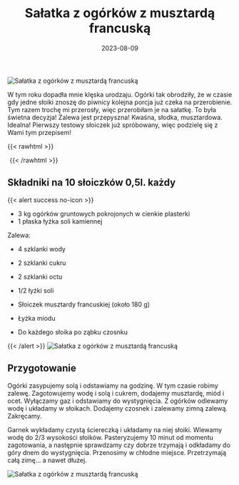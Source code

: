 ﻿---
title: "Sałatka z ogórków z musztardą francuską"
date: 2023-08-09
categories:
- przetwory
tags:
- ogórki
- musztarda
- wegańskie
- na zimę
thumbnailImagePosition: "top"
---
![Sałatka z ogórków z musztardą francuską](/img/Sałatka-z-ogórków-z-musztardą-francuską/Sałatka-z-ogórków-z-musztardą-francuską-1.jpg)

W tym roku dopadła mnie klęska urodzaju. Ogórki tak obrodziły, że w czasie gdy jedne słoiki znoszę do piwnicy kolejna porcja już czeka na przerobienie. Tym razem trochę mi przerosły, więc przerobiłam je na sałatkę. To była świetna decyzja! Zalewa jest przepyszna! Kwaśna, słodka, musztardowa. Idealna! Pierwszy testowy słoiczek już spróbowany, więc podzielę się z Wami tym przepisem!

<!--more-->
{{< rawhtml >}}
<div id="ceneoaffcontainer628397"></div>
<a id="ceneoaff-logo" title="Ceneo.pl" href="https://www.ceneo.pl/#pid=26977&crid=628397&cid=46110" rel="nofollow"><img style="border:0;width:1px;height:1px;" src="//image.ceneostatic.pl/data/custom_images/4917/custom_image.png" alt="Ceneo.pl" /></a>
<script type="text/javascript" charset="utf-8">
	if (typeof CeneoAPOptions == "undefined" || CeneoAPOptions == null)
	{
	var CeneoAPOptions = new Array(); 
	stamp = parseInt(new Date().getTime()/86400, 10);
	var script = document.createElement("script");
	script.setAttribute("type", "text/javascript");
	script.setAttribute("src", "//partnerzyapi.ceneo.pl/External/ap.js?"+stamp);
	script.setAttribute("charset", "utf-8");
	var head = document.getElementsByTagName("head")[0];
	head.appendChild(script);
	}
	CeneoAPOptions[CeneoAPOptions.length] =
	{
		ad_creation: 628397,
		ad_channel: 46110,
		ad_partner: 26977,
		ad_type: 1,
		ad_content: '566,1773,3319',
		ad_format: 1,
		ad_newpage: true,
		ad_basket: false,
		ad_container: 'ceneoaffcontainer628397',
		ad_formatTypeId: 1,
		ad_contextual: false, 
		ad_recommended: false, 
		ad_showRank: false 
	};
</script>
{{< /rawhtml >}}

## Składniki na 10 słoiczków 0,5l. każdy
{{< alert success no-icon >}}
- 3 kg ogórków gruntowych pokrojonych w cienkie plasterki
- 1 płaska łyżka soli kamiennej


Zalewa:
- 4 szklanki wody
- 2 szklanki cukru
- 2 szklanki octu
- 1/2 łyżki soli
- Słoiczek musztardy francuskiej (około 180 g)
- Łyżka miodu


- Do każdego słoika po ząbku czosnku

{{< /alert >}}
![Sałatka z ogórków z musztardą francuską](/img/Sałatka-z-ogórków-z-musztardą-francuską/Sałatka-z-ogórków-z-musztardą-francuską-2.jpg)
## Przygotowanie

Ogórki zasypujemy solą i odstawiamy na godzinę.
W tym czasie robimy zalewę. Zagotowujemy wodę i solą i cukrem, dodajemy musztardę, miód i ocet. Wyłączamy gaz i odstawiamy do wystygnięcia. Z ogórków odlewamy wodę i układamy w słoikach. Dodajemy czosnek i zalewamy zimną zalewą. Zakręcamy.

Garnek wykładamy czystą ściereczką i układamy na niej słoiki. Wlewamy wodę do 2/3 wysokości słoików. Pasteryzujemy 10 minut od momentu zagotowania, a następnie sprawdzamy czy dobrze trzymają i odkładamy do góry dnem do wystygnięcia. Przenosimy w chłodne miejsce. Przetrzymają całą zimę... a nawet dłużej.


![Sałatka z ogórków z musztardą francuską](/img/Sałatka-z-ogórków-z-musztardą-francuską/Sałatka-z-ogórków-z-musztardą-francuską-3.jpg)